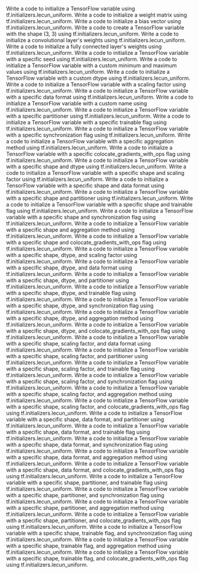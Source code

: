 Write a code to initialize a TensorFlow variable using tf.initializers.lecun_uniform.
Write a code to initialize a weight matrix using tf.initializers.lecun_uniform.
Write a code to initialize a bias vector using tf.initializers.lecun_uniform.
Write a code to create a TensorFlow variable with the shape (3, 3) using tf.initializers.lecun_uniform.
Write a code to initialize a convolutional layer's weights using tf.initializers.lecun_uniform.
Write a code to initialize a fully connected layer's weights using tf.initializers.lecun_uniform.
Write a code to initialize a TensorFlow variable with a specific seed using tf.initializers.lecun_uniform.
Write a code to initialize a TensorFlow variable with a custom minimum and maximum values using tf.initializers.lecun_uniform.
Write a code to initialize a TensorFlow variable with a custom dtype using tf.initializers.lecun_uniform.
Write a code to initialize a TensorFlow variable with a scaling factor using tf.initializers.lecun_uniform.
Write a code to initialize a TensorFlow variable with a specific data format using tf.initializers.lecun_uniform.
Write a code to initialize a TensorFlow variable with a custom name using tf.initializers.lecun_uniform.
Write a code to initialize a TensorFlow variable with a specific partitioner using tf.initializers.lecun_uniform.
Write a code to initialize a TensorFlow variable with a specific trainable flag using tf.initializers.lecun_uniform.
Write a code to initialize a TensorFlow variable with a specific synchronization flag using tf.initializers.lecun_uniform.
Write a code to initialize a TensorFlow variable with a specific aggregation method using tf.initializers.lecun_uniform.
Write a code to initialize a TensorFlow variable with a specific colocate_gradients_with_ops flag using tf.initializers.lecun_uniform.
Write a code to initialize a TensorFlow variable with a specific shape and dtype using tf.initializers.lecun_uniform.
Write a code to initialize a TensorFlow variable with a specific shape and scaling factor using tf.initializers.lecun_uniform.
Write a code to initialize a TensorFlow variable with a specific shape and data format using tf.initializers.lecun_uniform.
Write a code to initialize a TensorFlow variable with a specific shape and partitioner using tf.initializers.lecun_uniform.
Write a code to initialize a TensorFlow variable with a specific shape and trainable flag using tf.initializers.lecun_uniform.
Write a code to initialize a TensorFlow variable with a specific shape and synchronization flag using tf.initializers.lecun_uniform.
Write a code to initialize a TensorFlow variable with a specific shape and aggregation method using tf.initializers.lecun_uniform.
Write a code to initialize a TensorFlow variable with a specific shape and colocate_gradients_with_ops flag using tf.initializers.lecun_uniform.
Write a code to initialize a TensorFlow variable with a specific shape, dtype, and scaling factor using tf.initializers.lecun_uniform.
Write a code to initialize a TensorFlow variable with a specific shape, dtype, and data format using tf.initializers.lecun_uniform.
Write a code to initialize a TensorFlow variable with a specific shape, dtype, and partitioner using tf.initializers.lecun_uniform.
Write a code to initialize a TensorFlow variable with a specific shape, dtype, and trainable flag using tf.initializers.lecun_uniform.
Write a code to initialize a TensorFlow variable with a specific shape, dtype, and synchronization flag using tf.initializers.lecun_uniform.
Write a code to initialize a TensorFlow variable with a specific shape, dtype, and aggregation method using tf.initializers.lecun_uniform.
Write a code to initialize a TensorFlow variable with a specific shape, dtype, and colocate_gradients_with_ops flag using tf.initializers.lecun_uniform.
Write a code to initialize a TensorFlow variable with a specific shape, scaling factor, and data format using tf.initializers.lecun_uniform.
Write a code to initialize a TensorFlow variable with a specific shape, scaling factor, and partitioner using tf.initializers.lecun_uniform.
Write a code to initialize a TensorFlow variable with a specific shape, scaling factor, and trainable flag using tf.initializers.lecun_uniform.
Write a code to initialize a TensorFlow variable with a specific shape, scaling factor, and synchronization flag using tf.initializers.lecun_uniform.
Write a code to initialize a TensorFlow variable with a specific shape, scaling factor, and aggregation method using tf.initializers.lecun_uniform.
Write a code to initialize a TensorFlow variable with a specific shape, scaling factor, and colocate_gradients_with_ops flag using tf.initializers.lecun_uniform.
Write a code to initialize a TensorFlow variable with a specific shape, data format, and partitioner using tf.initializers.lecun_uniform.
Write a code to initialize a TensorFlow variable with a specific shape, data format, and trainable flag using tf.initializers.lecun_uniform.
Write a code to initialize a TensorFlow variable with a specific shape, data format, and synchronization flag using tf.initializers.lecun_uniform.
Write a code to initialize a TensorFlow variable with a specific shape, data format, and aggregation method using tf.initializers.lecun_uniform.
Write a code to initialize a TensorFlow variable with a specific shape, data format, and colocate_gradients_with_ops flag using tf.initializers.lecun_uniform.
Write a code to initialize a TensorFlow variable with a specific shape, partitioner, and trainable flag using tf.initializers.lecun_uniform.
Write a code to initialize a TensorFlow variable with a specific shape, partitioner, and synchronization flag using tf.initializers.lecun_uniform.
Write a code to initialize a TensorFlow variable with a specific shape, partitioner, and aggregation method using tf.initializers.lecun_uniform.
Write a code to initialize a TensorFlow variable with a specific shape, partitioner, and colocate_gradients_with_ops flag using tf.initializers.lecun_uniform.
Write a code to initialize a TensorFlow variable with a specific shape, trainable flag, and synchronization flag using tf.initializers.lecun_uniform.
Write a code to initialize a TensorFlow variable with a specific shape, trainable flag, and aggregation method using tf.initializers.lecun_uniform.
Write a code to initialize a TensorFlow variable with a specific shape, trainable flag, and colocate_gradients_with_ops flag using tf.initializers.lecun_uniform.